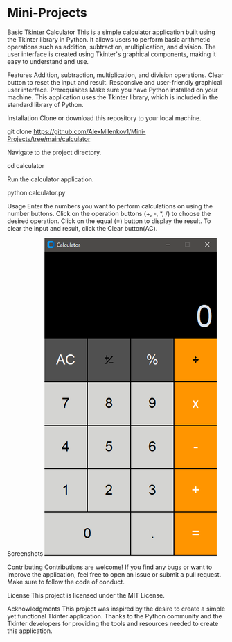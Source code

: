 # Mini-Projects

Basic Tkinter Calculator
This is a simple calculator application built using the Tkinter library in Python. It allows users to perform basic arithmetic operations such as addition, subtraction, multiplication, and division. The user interface is created using Tkinter's graphical components, making it easy to understand and use.

Features
Addition, subtraction, multiplication, and division operations.
Clear button to reset the input and result.
Responsive and user-friendly graphical user interface.
Prerequisites
Make sure you have Python installed on your machine. This application uses the Tkinter library, which is included in the standard library of Python.

Installation
Clone or download this repository to your local machine.

git clone https://github.com/AlexMilenkov1/Mini-Projects/tree/main/calculator

Navigate to the project directory.

cd calculator

Run the calculator application.

python calculator.py

Usage
Enter the numbers you want to perform calculations on using the number buttons.
Click on the operation buttons (+, -, *, /) to choose the desired operation.
Click on the equal (=) button to display the result.
To clear the input and result, click the Clear button(AC).

Screenshots
![The Calculator](calculator/calculator_github-img.png)

Contributing
Contributions are welcome! If you find any bugs or want to improve the application, feel free to open an issue or submit a pull request. Make sure to follow the code of conduct.

License
This project is licensed under the MIT License.

Acknowledgments
This project was inspired by the desire to create a simple yet functional Tkinter application.
Thanks to the Python community and the Tkinter developers for providing the tools and resources needed to create this application.
